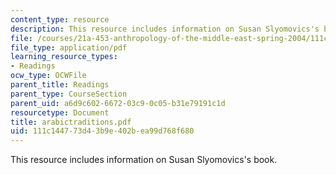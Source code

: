 ```yaml
---
content_type: resource
description: This resource includes information on Susan Slyomovics's book.
file: /courses/21a-453-anthropology-of-the-middle-east-spring-2004/111c144773d43b9e402bea99d768f680_arabictraditions.pdf
file_type: application/pdf
learning_resource_types:
- Readings
ocw_type: OCWFile
parent_title: Readings
parent_type: CourseSection
parent_uid: a6d9c602-6672-03c9-0c05-b31e79191c1d
resourcetype: Document
title: arabictraditions.pdf
uid: 111c1447-73d4-3b9e-402b-ea99d768f680
---
```

This resource includes information on Susan Slyomovics's book.

